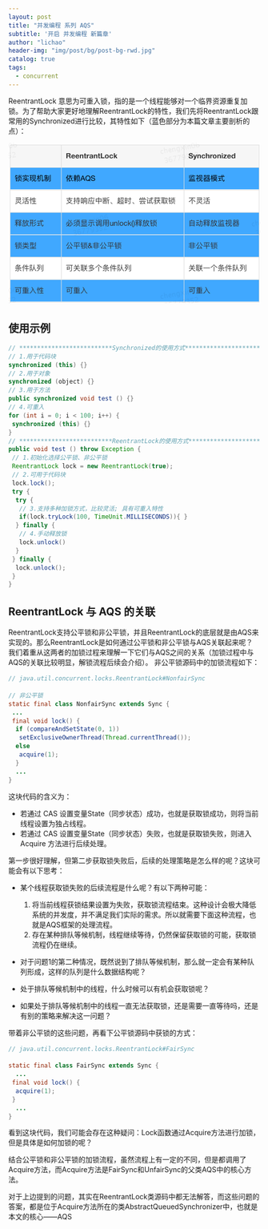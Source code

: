```yaml
---
layout: post
title: "并发编程 系列 AQS"
subtitle: '开启 并发编程 新篇章'
author: "lichao"
header-img: "img/post/bg/post-bg-rwd.jpg"
catalog: true
tags:
  - concurrent 
---
```


ReentrantLock 意思为可重入锁，指的是一个线程能够对一个临界资源重复加锁。为了帮助大家更好地理解ReentrantLock的特性，我们先将ReentrantLock跟常用的Synchronized进行比较，其特性如下（蓝色部分为本篇文章主要剖析的点）：

![jvm](/img/concurrent/3.png)

## 使用示例

```java
// **************************Synchronized的使用方式**************************
// 1.用于代码块
synchronized (this) {}
// 2.用于对象
synchronized (object) {}
// 3.用于方法
public synchronized void test () {}
// 4.可重入
for (int i = 0; i < 100; i++) {
 synchronized (this) {}
}
// **************************ReentrantLock的使用方式**************************
public void test () throw Exception {
 // 1.初始化选择公平锁、非公平锁
 ReentrantLock lock = new ReentrantLock(true);
 // 2.可用于代码块
 lock.lock();
 try {
  try {
   // 3.支持多种加锁方式，比较灵活; 具有可重入特性
   if(lock.tryLock(100, TimeUnit.MILLISECONDS)){ }
  } finally {
   // 4.手动释放锁
   lock.unlock()
  }
 } finally {
  lock.unlock();
 }
}
```

## ReentrantLock 与 AQS 的关联

ReentrantLock支持公平锁和非公平锁，并且ReentrantLock的底层就是由AQS来实现的。那么ReentrantLock是如何通过公平锁和非公平锁与AQS关联起来呢？ 我们着重从这两者的加锁过程来理解一下它们与AQS之间的关系（加锁过程中与AQS的关联比较明显，解锁流程后续会介绍）。
非公平锁源码中的加锁流程如下：

```java
// java.util.concurrent.locks.ReentrantLock#NonfairSync

// 非公平锁
static final class NonfairSync extends Sync {
 ...
 final void lock() {
  if (compareAndSetState(0, 1))
   setExclusiveOwnerThread(Thread.currentThread());
  else
   acquire(1);
  }
  ...
}
```

这块代码的含义为：

* 若通过 CAS 设置变量State（同步状态）成功，也就是获取锁成功，则将当前线程设置为独占线程。
* 若通过 CAS 设置变量State（同步状态）失败，也就是获取锁失败，则进入 Acquire 方法进行后续处理。

第一步很好理解，但第二步获取锁失败后，后续的处理策略是怎么样的呢？这块可能会有以下思考：

* 某个线程获取锁失败的后续流程是什么呢？有以下两种可能：
  1. 将当前线程获锁结果设置为失败，获取锁流程结束。这种设计会极大降低系统的并发度，并不满足我们实际的需求。所以就需要下面这种流程，也就是AQS框架的处理流程。
  2. 存在某种排队等候机制，线程继续等待，仍然保留获取锁的可能，获取锁流程仍在继续。

* 对于问题1的第二种情况，既然说到了排队等候机制，那么就一定会有某种队列形成，这样的队列是什么数据结构呢？
* 处于排队等候机制中的线程，什么时候可以有机会获取锁呢？
* 如果处于排队等候机制中的线程一直无法获取锁，还是需要一直等待吗，还是有别的策略来解决这一问题？

带着非公平锁的这些问题，再看下公平锁源码中获锁的方式：

```java
// java.util.concurrent.locks.ReentrantLock#FairSync

static final class FairSync extends Sync {
  ...  
 final void lock() {
  acquire(1);
 }
  ...
}

```

看到这块代码，我们可能会存在这种疑问：Lock函数通过Acquire方法进行加锁，但是具体是如何加锁的呢？

结合公平锁和非公平锁的加锁流程，虽然流程上有一定的不同，但是都调用了Acquire方法，而Acquire方法是FairSync和UnfairSync的父类AQS中的核心方法。

对于上边提到的问题，其实在ReentrantLock类源码中都无法解答，而这些问题的答案，都是位于Acquire方法所在的类AbstractQueuedSynchronizer中，也就是本文的核心——AQS
